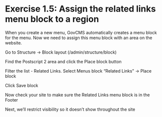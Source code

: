 # Exercise 1.5: Assign the related links menu block to a region

When you create a new menu, GovCMS automatically creates a menu block for the menu. Now we need to assign this menu block with an area on the website.

Go to Structure → Block layout \(/admin/structure/block\)

Find the Postscript 2 area and click the Place block button

Filter the list - Related Links. Select Menus block “Related Links” → Place block

Click Save block

Now check your site to make sure the Related Links menu block is in the Footer

Next, we’ll restrict visibility so it doesn’t show throughout the site
